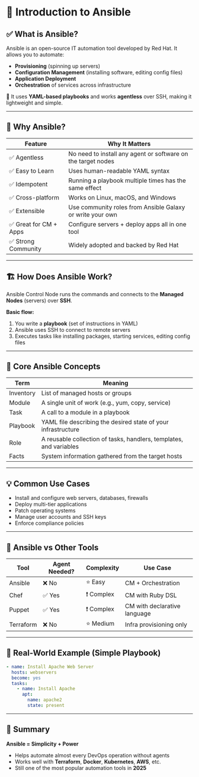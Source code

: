 # 📘 Introduction to Ansible

## ✅ What is Ansible?

Ansible is an open-source IT automation tool developed by Red Hat. It allows you to automate:

* **Provisioning** (spinning up servers)
* **Configuration Management** (installing software, editing config files)
* **Application Deployment**
* **Orchestration** of services across infrastructure

📌 It uses **YAML-based playbooks** and works **agentless** over SSH, making it lightweight and simple.

---

## 🧠 Why Ansible?

| Feature               | Why It Matters                                               |
| --------------------- | ------------------------------------------------------------ |
| ✅ Agentless           | No need to install any agent or software on the target nodes |
| ✅ Easy to Learn       | Uses human-readable YAML syntax                              |
| ✅ Idempotent          | Running a playbook multiple times has the same effect        |
| ✅ Cross-platform      | Works on Linux, macOS, and Windows                           |
| ✅ Extensible          | Use community roles from Ansible Galaxy or write your own    |
| ✅ Great for CM + Apps | Configure servers + deploy apps all in one tool              |
| ✅ Strong Community    | Widely adopted and backed by Red Hat                         |

---

## 🏗️ How Does Ansible Work?

Ansible Control Node runs the commands and connects to the **Managed Nodes** (servers) over **SSH**.

**Basic flow:**

1. You write a **playbook** (set of instructions in YAML)
2. Ansible uses SSH to connect to remote servers
3. Executes tasks like installing packages, starting services, editing config files

---

## 🤩 Core Ansible Concepts

| Term      | Meaning                                                            |
| --------- | ------------------------------------------------------------------ |
| Inventory | List of managed hosts or groups                                    |
| Module    | A single unit of work (e.g., yum, copy, service)                   |
| Task      | A call to a module in a playbook                                   |
| Playbook  | YAML file describing the desired state of your infrastructure      |
| Role      | A reusable collection of tasks, handlers, templates, and variables |
| Facts     | System information gathered from the target hosts                  |

---

## 💡 Common Use Cases

* Install and configure web servers, databases, firewalls
* Deploy multi-tier applications
* Patch operating systems
* Manage user accounts and SSH keys
* Enforce compliance policies

---

## 🎯 Ansible vs Other Tools

| Tool      | Agent Needed? | Complexity | Use Case                     |
| --------- | ------------- | ---------- | ---------------------------- |
| Ansible   | ❌ No          | ⭐ Easy     | CM + Orchestration           |
| Chef      | ✅ Yes         | ❗ Complex  | CM with Ruby DSL             |
| Puppet    | ✅ Yes         | ❗ Complex  | CM with declarative language |
| Terraform | ❌ No          | ⭐ Medium   | Infra provisioning only      |

---

## 🔧 Real-World Example (Simple Playbook)

```yaml
- name: Install Apache Web Server
  hosts: webservers
  become: yes
  tasks:
    - name: Install Apache
      apt:
        name: apache2
        state: present
```

---

## 🚀 Summary

**Ansible = Simplicity + Power**

* Helps automate almost every DevOps operation without agents
* Works well with **Terraform**, **Docker**, **Kubernetes**, **AWS**, etc.
* Still one of the most popular automation tools in **2025**
